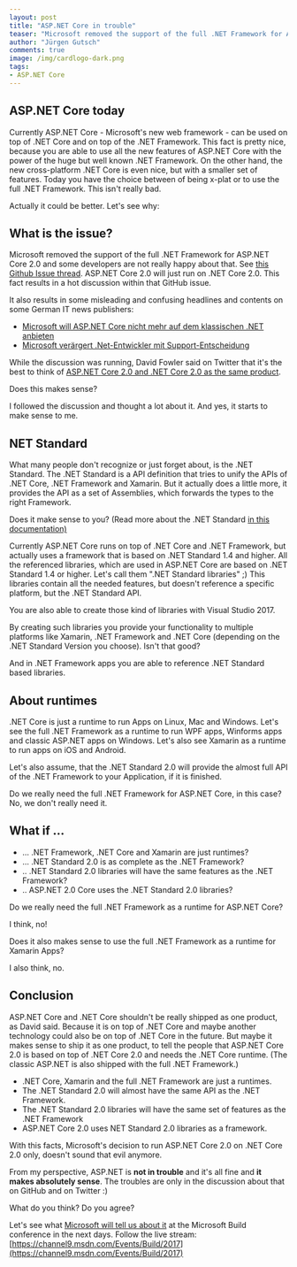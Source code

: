 ```yaml
---
layout: post
title: "ASP.NET Core in trouble"
teaser: "Microsoft removed the support of the full .NET Framework for ASP.NET Core 2.0 and some developers are not really happy about that. ASP.NET Core 2.0 will just run on .NET Core 2.0. In this post I tried to analyze that and it doesn't sound that evil..."
author: "Jürgen Gutsch"
comments: true
image: /img/cardlogo-dark.png
tags: 
- ASP.NET Core
---
```


## ASP.NET Core today

Currently ASP.NET Core - Microsoft's new web framework - can be used on top of .NET Core and on top of the .NET Framework. This fact is pretty nice, because you are able to use all the new features of ASP.NET Core with the power of the huge but well known .NET Framework. On the other hand, the new cross-platform .NET Core is even nice, but with a smaller set of features. Today you have the choice between of being x-plat or to use the full .NET Framework. This isn't really bad.

Actually it could be better. Let's see why:

## What is the issue?

Microsoft removed the support of the full .NET Framework for ASP.NET Core 2.0 and some developers are not really happy about that. See [this Github Issue thread](https://github.com/aspnet/Home/issues/2022). ASP.NET Core 2.0 will just run on .NET Core 2.0. This fact results in a hot discussion within that GitHub issue.

It also results in some misleading and confusing headlines and contents on some German IT news publishers:

* [Microsoft will ASP.NET Core nicht mehr auf dem klassischen .NET anbieten](https://www.heise.de/newsticker/meldung/Microsoft-will-ASP-NET-Core-nicht-mehr-auf-dem-klassischen-NET-anbieten-3708715.html)
* [Microsoft verärgert .Net-Entwickler mit Support-Entscheidung](https://www.golem.de/news/asp-net-core-2-0-microsoft-veraergert-net-entwickler-mit-support-entscheidung-1705-127712.html)

While the discussion was running, David Fowler said on Twitter that it's the best to think of [ASP.NET Core 2.0 and .NET Core 2.0 as the same product](https://twitter.com/davidfowl/status/861809298611073024). 

Does this makes sense?

I followed the discussion and thought a lot about it. And yes, it starts to make sense to me. 

## NET Standard

What many people don't recognize or just forget about, is the .NET Standard. The .NET Standard is a API definition that tries to unify the APIs of .NET Core, .NET Framework and Xamarin. But it actually does a little more, it provides the API as a set of Assemblies, which forwards the types to the right Framework.

Does it make sense to you? (Read more about the .NET Standard [in this documentation)](https://github.com/dotnet/standard/blob/master/docs/netstandard-20/README.md)

Currently ASP.NET Core runs on top of .NET Core and .NET Framework, but actually uses a framework that is based on .NET Standard 1.4 and higher. All the referenced libraries, which are used in ASP.NET Core are based on .NET Standard 1.4 or higher. Let's call them ".NET Standard libraries" ;) This libraries contain all the needed features, but doesn't reference a specific platform, but the .NET Standard API.

You are also able to create those kind of libraries with Visual Studio 2017.

By creating such libraries you provide your functionality to multiple platforms like Xamarin, .NET Framework and .NET Core (depending on the .NET Standard Version you choose). Isn't that good?

And in .NET Framework apps you are able to reference .NET Standard based libraries.

## About runtimes

.NET Core is just a runtime to run Apps on Linux, Mac and Windows. Let's see the full .NET Framework as a runtime to run WPF apps, Winforms apps and classic ASP.NET apps on Windows. Let's also see Xamarin as a runtime to run apps on iOS and Android.

Let's also assume, that the .NET Standard 2.0 will provide the almost full API of the .NET Framework to your Application, if it is finished.

Do we really need the full .NET Framework for ASP.NET Core, in this case? No, we don't really need it.

## What if ...

* ... .NET Framework, .NET Core and Xamarin are just runtimes?
* ... .NET Standard 2.0 is as complete as the .NET Framework?
* .. .NET Standard 2.0 libraries will have the same features as the .NET Framework?
* .. ASP.NET 2.0 Core uses the .NET Standard 2.0 libraries?

Do we really need the full .NET Framework as a runtime for ASP.NET Core?

I think, no!

Does it also makes sense to use the full .NET Framework as a runtime for Xamarin Apps?

I also think, no.

## Conclusion

ASP.NET Core and .NET Core shouldn't be really shipped as one product, as David said. Because it is on top of .NET Core and maybe another technology could also be on top of .NET Core in the future. But maybe it makes sense to ship it as one product, to tell the people that ASP.NET Core 2.0 is based on top of .NET Core 2.0 and needs the .NET Core runtime. (The classic ASP.NET is also shipped with the full .NET Framework.)

* .NET Core, Xamarin and the full .NET Framework are just a runtimes.
* The .NET Standard 2.0 will almost have the same API as the .NET Framework.
* The .NET Standard 2.0 libraries will have the same set of features as the .NET Framework
* ASP.NET Core 2.0 uses NET Standard 2.0 libraries as a framework.

With this facts, Microsoft's decision to run ASP.NET Core 2.0 on .NET Core 2.0 only, doesn't sound that evil anymore. 

From my perspective, ASP.NET is **not in trouble** and it's all fine and **it makes absolutely sense**. The troubles are only in the discussion about that on GitHub and on Twitter :)

What do you think? Do you agree?

Let's see what [Microsoft will tell us about it](https://channel9.msdn.com/events/Build/2017/C9L18) at the Microsoft Build conference in the next days. Follow the live stream: [https://channel9.msdn.com/Events/Build/2017](https://channel9.msdn.com/Events/Build/2017)

